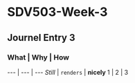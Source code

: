# SDV503-Week-3

## Journel Entry 3



### What | Why | How
--- | --- | ---
*Still* | `renders` | **nicely**
1 | 2 | 3